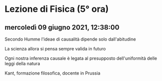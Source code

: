 #  Lezione di Fisica (5° ora)

## mercoledì 09 giugno 2021, 12:38:00

Secondo Humme l'ideae di causalità dipende solo dall'abitudine

La scienza allora si pensa sempre valida in futuro

Ogni nostra inferenza causale è  legata al presupposto dell'uniformità delle leggi della natura




Kant, formazione filosofica, docente in Prussia


<!--stackedit_data:
eyJoaXN0b3J5IjpbMTk3NjcwNjM3OCwxOTQ0MDA2OTk3LDI3ND
Q3NTk2NV19
-->